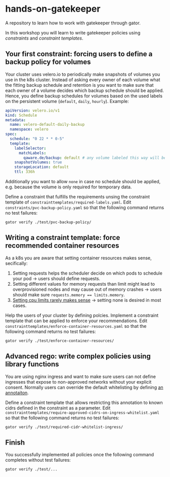 # hands-on-gatekeeper

A repository to learn how to work with gatekeeper through gator.

In this workshop you will learn to write gatekeeper policies using _constraints_ and _constraint templates_.

## Your first constraint: forcing users to define a backup policy for volumes

Your cluster uses velero.io to periodically make snapshots of volumes you use in the k8s cluster.
Instead of asking every owner of each volume what the fitting backup schedule and retention is you want to make sure that each owner of a volume decides which backup schedule should be applied.
Hence, you define backup schedules for volumes based on the used labels on the persistent volume (`default`, `daily`, `hourly`).
Example:

```yaml
apiVersion: velero.io/v1
kind: Schedule
metadata:
  name: velero-default-daily-backup
  namespace: velero
spec:
  schedule: "0 22 * * 0-5"
  template:
    labelSelector:
      matchLabels:
        qaware.de/backup: default # any volume labeled this way will be backed up daily
    snapshotVolumes: true
    storageLocation: default
    ttl: 336h
```

Additionally you want to allow `none` in case no schedule should be applied, e.g. because the volume is only required for temporary data.

Define a constraint that fulfills the requirements unsing the constraint template of `constrainttemplates/required-labels.yaml`.
Edit `constraints/pvc-backup-policy.yaml` so that the following command returns no test failures:

```shell
gator verify ./test/pvc-backup-policy/
```

## Writing a constraint template: force recommended container resources

As a k8s you are aware that setting container resources makes sense, secifically:

1. Setting requests helps the scheduler decide on which pods to schedule your pod -> users should define requests.
2. Setting different values for memory requests than limit might lead to overprovisioned nodes and may cause out of memory crashes -> users should make sure `requests.memory == limits.memory`.
3. [Setting cpu limits rarely makes sense](https://home.robusta.dev/blog/stop-using-cpu-limits) -> setting none is desired in most cases.

Help the users of your cluster by defining polcies.
Implement a constraint template that can be applied to enforce your recommendations.
Edit `constrainttemplates/enforce-container-resources.yaml` so that the following command returns no test failures:

```shell
gator verify ./test/enforce-container-resources/
```

## Advanced rego: write complex policies using library functions

You are using nginx ingress and want to make sure users can not define ingresses that expose to non-approved networks without your explicit consent.
Normally users can override the default whitelisting by defining [an annotaiton](https://kubernetes.github.io/ingress-nginx/user-guide/nginx-configuration/annotations/#whitelist-source-range).

Define a constraint template that allows restricting this annotation to known cidrs defined in the constraint as a parameter.
Edit `constrainttemplates/require-approved-cidrs-on-ingress-whitelist.yaml` so that the following command returns no test failures:

```shell
gator verify ./test/required-cidr-whitelist-ingress/
```

## Finish

You successfully implemented all policies once the following command completes without test failures:

```shell
gator verify ./test/...
```
